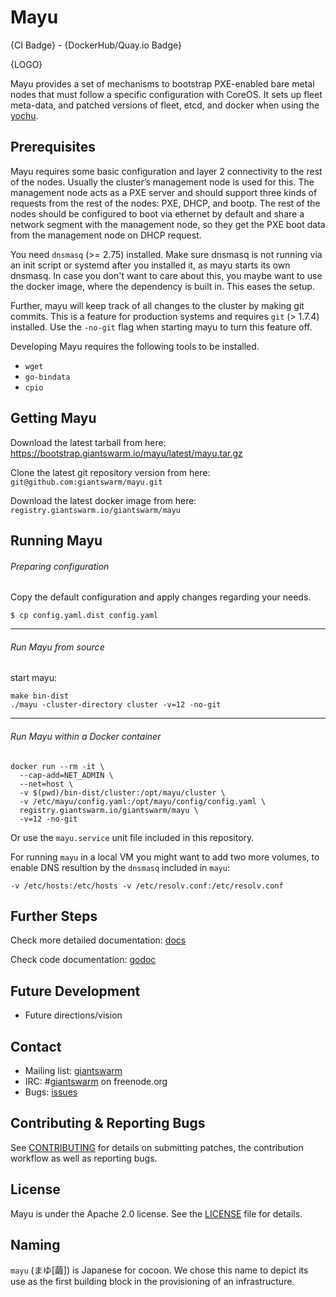# Mayu

{CI Badge} - {DockerHub/Quay.io Badge}

{LOGO}

Mayu provides a set of mechanisms to bootstrap PXE-enabled bare metal nodes
that must follow a specific configuration with CoreOS. It sets up fleet
meta-data, and patched versions of fleet, etcd, and docker when using the
[yochu](https://github.com/giantswarm/yochu).

## Prerequisites
Mayu requires some basic configuration and layer 2 connectivity to the rest
of the nodes. Usually the cluster’s management node is used for this. The
management node acts as a PXE server and should support three kinds of requests
from the rest of the nodes: PXE, DHCP, and bootp. The rest of the nodes should
be configured to boot via ethernet by default and share a network segment with
the management node, so they get the PXE boot data from the management node on
DHCP request.

You need `dnsmasq` (>= 2.75) installed. Make sure dnsmasq is not running via an
init script or systemd after you installed it, as mayu starts its own
dnsmasq. In case you don't want to care about this, you maybe want to use the
docker image, where the dependency is built in. This eases the setup.

Further, mayu will keep track of all changes to the cluster by making git
commits. This is a feature for production systems and requires `git` (> 1.7.4)
installed. Use the `-no-git` flag when starting mayu to turn this feature off.

Developing Mayu requires the following tools to be installed.
 * `wget`
 * `go-bindata`
 * `cpio`

## Getting Mayu

Download the latest tarball from here: https://bootstrap.giantswarm.io/mayu/latest/mayu.tar.gz

Clone the latest git repository version from here: `git@github.com:giantswarm/mayu.git`

Download the latest docker image from here: `registry.giantswarm.io/giantswarm/mayu`

## Running Mayu

###### Preparing configuration
Copy the default configuration and apply changes regarding your needs.
```
$ cp config.yaml.dist config.yaml
```

---

###### Run Mayu from source
start mayu:
```
make bin-dist
./mayu -cluster-directory cluster -v=12 -no-git
```

---

###### Run Mayu within a Docker container

```
docker run --rm -it \
  --cap-add=NET_ADMIN \
  --net=host \
  -v $(pwd)/bin-dist/cluster:/opt/mayu/cluster \
  -v /etc/mayu/config.yaml:/opt/mayu/config/config.yaml \
  registry.giantswarm.io/giantswarm/mayu \
  -v=12 -no-git
```

Or use the `mayu.service` unit file included in this repository.

For running `mayu` in a local VM you might want to add two more volumes, to
enable DNS resultion by the `dnsmasq` included in `mayu`:

```
-v /etc/hosts:/etc/hosts -v /etc/resolv.conf:/etc/resolv.conf
```

## Further Steps

Check more detailed documentation: [docs](docs)

Check code documentation: [godoc](https://godoc.org/github.com/giantswarm/mayu)

## Future Development

- Future directions/vision

## Contact

- Mailing list: [giantswarm](https://groups.google.com/forum/!forum/giantswarm)
- IRC: #[giantswarm](irc://irc.freenode.org:6667/#giantswarm) on freenode.org
- Bugs: [issues](https://github.com/giantswarm/mayu/issues)

## Contributing & Reporting Bugs

See [CONTRIBUTING](CONTRIBUTING.md) for details on submitting patches, the
contribution workflow as well as reporting bugs.

## License

Mayu is under the Apache 2.0 license. See the [LICENSE](LICENSE) file for details.

## Naming

`mayu` (まゆ[繭]) is Japanese for cocoon. We chose this name to depict its use as the first building block in the provisioning of an infrastructure.
